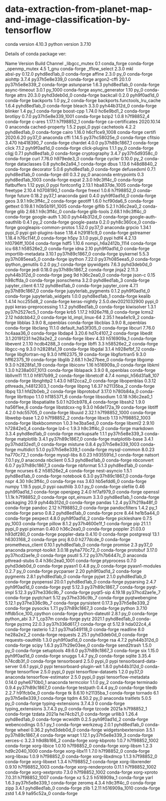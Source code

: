 # data-extraction-from-planet-map-and-image-classification-by-tensorflow
conda version 4.10.3
python version 3.7.10

Details of conda package ver:

 Name                    Version                   Build  Channel
_libgcc_mutex             0.1                 conda_forge    conda-forge
_openmp_mutex             4.5                       1_gnu    conda-forge
_tflow_select             2.3.0                       mkl  
absl-py                   0.12.0             pyhd8ed1ab_0    conda-forge
affine                    2.3.0                      py_0    conda-forge
aiohttp                   3.7.4            py37h5e8e339_0    conda-forge
argon2-cffi               20.1.0           py37h5e8e339_2    conda-forge
astunparse                1.6.3              pyhd8ed1ab_0    conda-forge
async-timeout             3.0.1                   py_1000    conda-forge
async_generator           1.10                       py_0    conda-forge
attrs                     20.3.0             pyhd3deb0d_0    conda-forge
backcall                  0.2.0              pyh9f0ad1d_0    conda-forge
backports                 1.0                        py_2    conda-forge
backports.functools_lru_cache 1.6.4              pyhd8ed1ab_0    conda-forge
bleach                    3.3.0              pyh44b312d_0    conda-forge
blinker                   1.4                        py_1    conda-forge
boost-cpp                 1.74.0               hc6e9bd1_2    conda-forge
brotlipy                  0.7.0           py37h5e8e339_1001    conda-forge
bzip2                     1.0.8                h7f98852_4    conda-forge
c-ares                    1.17.1               h7f98852_1    conda-forge
ca-certificates           2020.10.14                    0    anaconda
cached-property           1.5.2                    pypi_0    pypi
cachetools                4.2.2              pyhd8ed1ab_0    conda-forge
cairo                     1.16.0            h6cf1ce9_1008    conda-forge
certifi                   2020.6.20                py37_0    anaconda
cffi                      1.14.5           py37hc58025e_0    conda-forge
cfitsio                   3.470                hb418390_7    conda-forge
chardet                   4.0.0            py37h89c1867_1    conda-forge
click                     7.1.2              pyh9f0ad1d_0    conda-forge
click-plugins             1.1.1                      py_0    conda-forge
cligj                     0.7.1              pyhd8ed1ab_0    conda-forge
cryptography              3.4.7            py37h5d9358c_0    conda-forge
curl                      7.76.0               h979ede3_0    conda-forge
cycler                    0.10.0                     py_2    conda-forge
dataclasses               0.8                pyhc8e2a94_1    conda-forge
dbus                      1.13.6               h48d8840_2    conda-forge
decorator                 5.0.6              pyhd8ed1ab_0    conda-forge
defusedxml                0.7.1              pyhd8ed1ab_0    conda-forge
dill                      0.3.2                      py_0    anaconda
entrypoints               0.3             pyhd8ed1ab_1003    conda-forge
expat                     2.3.0                h9c3ff4c_0    conda-forge
flatbuffers               1.12                     pypi_0    pypi
fontconfig                2.13.1            hba837de_1005    conda-forge
freetype                  2.10.4               h0708190_1    conda-forge
freexl                    1.0.6                h7f98852_0    conda-forge
future                    0.18.2                   py37_1    anaconda
gast                      0.4.0              pyh9f0ad1d_0    conda-forge
geos                      3.9.1                h9c3ff4c_2    conda-forge
geotiff                   1.6.0                hcf90da6_5    conda-forge
gettext                   0.19.8.1          h0b5b191_1005    conda-forge
giflib                    5.2.1                h36c2ea0_2    conda-forge
glib                      2.68.1               h9c3ff4c_0    conda-forge
glib-tools                2.68.1               h9c3ff4c_0    conda-forge
google-auth               1.30.0             pyh44b312d_0    conda-forge
google-auth-oauthlib      0.4.1                      py_2    conda-forge
google-pasta              0.2.0              pyh8c360ce_0    conda-forge
googleapis-common-protos  1.52.0                   py37_0    anaconda
grpcio                    1.34.1                   pypi_0    pypi
gst-plugins-base          1.18.4               h29181c9_0    conda-forge
gstreamer                 1.18.4               h76c114f_0    conda-forge
h5py                      3.1.0                    pypi_0    pypi
hdf4                      4.2.13            h10796ff_1004    conda-forge
hdf5                      1.10.6          nompi_h6a2412b_1114    conda-forge
icu                       68.1                 h58526e2_0    conda-forge
idna                      2.10               pyh9f0ad1d_0    conda-forge
importlib-metadata        3.10.1           py37h89c1867_0    conda-forge
ipykernel                 5.5.3            py37h085eea5_0    conda-forge
ipython                   7.22.0           py37h085eea5_0    conda-forge
ipython_genutils          0.2.0                      py_1    conda-forge
ipywidgets                7.6.3              pyhd3deb0d_0    conda-forge
jedi                      0.18.0           py37h89c1867_2    conda-forge
jinja2                    2.11.3             pyh44b312d_0    conda-forge
jpeg                      9d                   h36c2ea0_0    conda-forge
json-c                    0.15                 h98cffda_0    conda-forge
jsonschema                3.2.0              pyhd8ed1ab_3    conda-forge
jupyter_client            6.1.12             pyhd8ed1ab_0    conda-forge
jupyter_core              4.7.1            py37h89c1867_0    conda-forge
jupyterlab_pygments       0.1.2              pyh9f0ad1d_0    conda-forge
jupyterlab_widgets        1.0.0              pyhd8ed1ab_1    conda-forge
kealib                    1.4.14               hcc255d8_2    conda-forge
keras-nightly             2.5.0.dev2021032900          pypi_0    pypi
keras-preprocessing       1.1.2              pyhd8ed1ab_0    conda-forge
kiwisolver                1.3.1            py37h2527ec5_1    conda-forge
krb5                      1.17.2               h926e7f8_0    conda-forge
lcms2                     2.12                 hddcbb42_0    conda-forge
ld_impl_linux-64          2.35.1               hea4e1c9_2    conda-forge
libblas                   3.9.0                8_openblas    conda-forge
libcblas                  3.9.0                8_openblas    conda-forge
libclang                  11.1.0          default_ha53f305_0    conda-forge
libcurl                   7.76.0               hc4aaa36_0    conda-forge
libdap4                   3.20.6               hd7c4107_2    conda-forge
libedit                   3.1.20191231         he28a2e2_2    conda-forge
libev                     4.33                 h516909a_1    conda-forge
libevent                  2.1.10               hcdb4288_3    conda-forge
libffi                    3.3                  h58526e2_2    conda-forge
libgcc-ng                 9.3.0               h2828fa1_19    conda-forge
libgdal                   3.1.4               h928efbf_12    conda-forge
libgfortran-ng            9.3.0               hff62375_19    conda-forge
libgfortran5              9.3.0               hff62375_19    conda-forge
libglib                   2.68.1               h3e27bee_0    conda-forge
libgomp                   9.3.0               h2828fa1_19    conda-forge
libiconv                  1.16                 h516909a_0    conda-forge
libkml                    1.3.0             h238a007_1013    conda-forge
liblapack                 3.9.0                8_openblas    conda-forge
libllvm11                 11.1.0               hf817b99_2    conda-forge
libnetcdf                 4.7.4           nompi_h56d31a8_107    conda-forge
libnghttp2                1.43.0               h812cca2_0    conda-forge
libopenblas               0.3.12          pthreads_h4812303_1    conda-forge
libpng                    1.6.37               h21135ba_2    conda-forge
libpq                     13.1                 hfd2b0eb_2    conda-forge
libprotobuf               3.17.0               h780b84a_0    conda-forge
librttopo                 1.1.0                h1185371_6    conda-forge
libsodium                 1.0.18               h36c2ea0_1    conda-forge
libspatialite             5.0.1                h20cb978_4    conda-forge
libssh2                   1.9.0                ha56f1ee_6    conda-forge
libstdcxx-ng              9.3.0               h6de172a_19    conda-forge
libtiff                   4.2.0                hdc55705_0    conda-forge
libuuid                   2.32.1            h7f98852_1000    conda-forge
libwebp-base              1.2.0                h7f98852_2    conda-forge
libxcb                    1.13              h7f98852_1003    conda-forge
libxkbcommon              1.0.3                he3ba5ed_0    conda-forge
libxml2                   2.9.10               h72842e0_4    conda-forge
lz4-c                     1.9.3                h9c3ff4c_0    conda-forge
markdown                  3.3.4              pyhd8ed1ab_0    conda-forge
markupsafe                1.1.1            py37h5e8e339_3    conda-forge
matplotlib                3.4.1            py37h89c1867_0    conda-forge
matplotlib-base           3.4.1            py37hdd32ed1_0    conda-forge
mistune                   0.8.4           py37h5e8e339_1003    conda-forge
multidict                 5.1.0            py37h5e8e339_1    conda-forge
mysql-common              8.0.23               ha770c72_1    conda-forge
mysql-libs                8.0.23               h935591d_1    conda-forge
natsort                   7.0.1                      py_0    anaconda
nbclient                  0.5.3              pyhd8ed1ab_0    conda-forge
nbconvert                 6.0.7            py37h89c1867_3    conda-forge
nbformat                  5.1.3              pyhd8ed1ab_0    conda-forge
ncurses                   6.2                  h58526e2_4    conda-forge
nest-asyncio              1.5.1              pyhd8ed1ab_0    conda-forge
notebook                  6.3.0            py37h89c1867_0    conda-forge
nspr                      4.30                 h9c3ff4c_0    conda-forge
nss                       3.63                 hb5efdd6_0    conda-forge
numpy                     1.19.5                   pypi_0    pypi
oauthlib                  3.0.1                      py_0    conda-forge
olefile                   0.46               pyh9f0ad1d_1    conda-forge
openjpeg                  2.4.0                hf7af979_0    conda-forge
openssl                   1.1.1k               h7f98852_0    conda-forge
opt_einsum                3.3.0              pyhd8ed1ab_1    conda-forge
packaging                 20.9               pyh44b312d_0    conda-forge
pandas                    1.2.4            py37h219a48f_0    conda-forge
pandoc                    2.12                 h7f98852_0    conda-forge
pandocfilters             1.4.2                      py_1    conda-forge
parso                     0.8.2              pyhd8ed1ab_0    conda-forge
pcre                      8.44                 he1b5a44_0    conda-forge
pexpect                   4.8.0              pyh9f0ad1d_2    conda-forge
pickleshare               0.7.5                   py_1003    conda-forge
pillow                    8.1.2            py37h4600e1f_1    conda-forge
pip                       21.1.1                   pypi_0    pypi
pixman                    0.40.0               h36c2ea0_0    conda-forge
poppler                   21.03.0              h93df280_0    conda-forge
poppler-data              0.4.10                        0    conda-forge
postgresql                13.1                 h6303168_2    conda-forge
proj                      8.0.0                h277dcde_0    conda-forge
prometheus_client         0.10.1             pyhd8ed1ab_0    conda-forge
promise                   2.3                      py37_0    anaconda
prompt-toolkit            3.0.18             pyha770c72_0    conda-forge
protobuf                  3.17.0           py37hcd2ae1e_0    conda-forge
psutil                    5.7.2            py37h7b6447c_0    anaconda
pthread-stubs             0.4               h36c2ea0_1001    conda-forge
ptyprocess                0.7.0              pyhd3deb0d_0    conda-forge
pyasn1                    0.4.8                      py_0    conda-forge
pyasn1-modules            0.2.7                      py_0    conda-forge
pycparser                 2.20               pyh9f0ad1d_2    conda-forge
pygments                  2.8.1              pyhd8ed1ab_0    conda-forge
pyjwt                     2.1.0              pyhd8ed1ab_0    conda-forge
pyopenssl                 20.0.1             pyhd8ed1ab_0    conda-forge
pyparsing                 2.4.7              pyh9f0ad1d_0    conda-forge
pyqt                      5.12.3           py37h89c1867_7    conda-forge
pyqt-impl                 5.12.3           py37he336c9b_7    conda-forge
pyqt5-sip                 4.19.18          py37hcd2ae1e_7    conda-forge
pyqtchart                 5.12             py37he336c9b_7    conda-forge
pyqtwebengine             5.12.1           py37he336c9b_7    conda-forge
pyrsistent                0.17.3           py37h5e8e339_2    conda-forge
pysocks                   1.7.1            py37h89c1867_3    conda-forge
python                    3.7.10          hffdb5ce_100_cpython    conda-forge
python-dateutil           2.8.1                      py_0    conda-forge
python_abi                3.7                     1_cp37m    conda-forge
pytz                      2021.1             pyhd8ed1ab_0    conda-forge
pyzmq                     22.0.3           py37h336d617_1    conda-forge
qt                        5.12.9               hda022c4_4    conda-forge
rasterio                  1.2.1            py37ha549118_0    conda-forge
readline                  8.0                  he28a2e2_2    conda-forge
requests                  2.25.1             pyhd3deb0d_0    conda-forge
requests-oauthlib         1.3.0              pyh9f0ad1d_0    conda-forge
rsa                       4.7.2              pyh44b312d_0    conda-forge
scipy                     1.6.3            py37h29e03ee_0    conda-forge
send2trash                1.5.0                      py_0    conda-forge
setuptools                49.6.0           py37h89c1867_3    conda-forge
six                       1.15.0             pyh9f0ad1d_0    conda-forge
snuggs                    1.4.7                      py_0    conda-forge
sqlite                    3.35.4               h74cdb3f_0    conda-forge
tensorboard               2.5.0                    pypi_0    pypi
tensorboard-data-server   0.6.1                    pypi_0    pypi
tensorboard-plugin-wit    1.8.0              pyh44b312d_0    conda-forge
tensorflow                2.5.0                    pypi_0    pypi
tensorflow-datasets       1.2.0                    py37_0    anaconda
tensorflow-estimator      2.5.0                    pypi_0    pypi
tensorflow-metadata       0.14.0             pyhe6710b0_1    anaconda
termcolor                 1.1.0                      py_2    conda-forge
terminado                 0.9.4            py37h89c1867_0    conda-forge
testpath                  0.4.4                      py_0    conda-forge
tiledb                    2.2.7                h91fcb0e_0    conda-forge
tk                        8.6.10               h21135ba_1    conda-forge
tornado                   6.1              py37h5e8e339_1    conda-forge
tqdm                      4.50.2                     py_0    anaconda
traitlets                 5.0.5                      py_0    conda-forge
typing-extensions         3.7.4.3                       0    conda-forge
typing_extensions         3.7.4.3                    py_0    conda-forge
tzcode                    2021a                h7f98852_1    conda-forge
tzdata                    2021a                he74cb21_0    conda-forge
urllib3                   1.26.4             pyhd8ed1ab_0    conda-forge
wcwidth                   0.2.5              pyh9f0ad1d_2    conda-forge
webencodings              0.5.1                      py_1    conda-forge
werkzeug                  2.0.1              pyhd8ed1ab_0    conda-forge
wheel                     0.36.2             pyhd3deb0d_0    conda-forge
widgetsnbextension        3.5.1            py37h89c1867_4    conda-forge
wrapt                     1.12.1           py37h5e8e339_3    conda-forge
xerces-c                  3.2.3                h9d8b166_2    conda-forge
xorg-kbproto              1.0.7             h7f98852_1002    conda-forge
xorg-libice               1.0.10               h7f98852_0    conda-forge
xorg-libsm                1.2.3             hd9c2040_1000    conda-forge
xorg-libx11               1.7.0                h7f98852_0    conda-forge
xorg-libxau               1.0.9                h7f98852_0    conda-forge
xorg-libxdmcp             1.1.3                h7f98852_0    conda-forge
xorg-libxext              1.3.4                h7f98852_1    conda-forge
xorg-libxrender           0.9.10            h7f98852_1003    conda-forge
xorg-renderproto          0.11.1            h7f98852_1002    conda-forge
xorg-xextproto            7.3.0             h7f98852_1002    conda-forge
xorg-xproto               7.0.31            h7f98852_1007    conda-forge
xz                        5.2.5                h516909a_1    conda-forge
yarl                      1.6.3            py37h5e8e339_1    conda-forge
zeromq                    4.3.4                h9c3ff4c_0    conda-forge
zipp                      3.4.1              pyhd8ed1ab_0    conda-forge
zlib                      1.2.11            h516909a_1010    conda-forge
zstd                      1.4.9                ha95c52a_0    conda-forge
